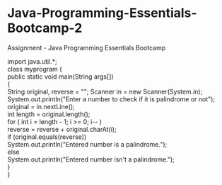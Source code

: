 # Java-Programming-Essentials-Bootcamp-2
Assignment - Java Programming Essentials Bootcamp

import java.util.*;   
class myprogram
{  
public static void main(String args[])  
{  
String original, reverse = ""; 
Scanner in = new Scanner(System.in);   
System.out.println("Enter a number to check if it is palindrome or not");  
original = in.nextLine();   
int length = original.length();   
for ( int i = length - 1; i >= 0; i-- )  
reverse = reverse + original.charAt(i);  
if (original.equals(reverse))  
System.out.println("Entered number is a palindrome.");  
else  
System.out.println("Entered number isn't a palindrome.");   
}  
}  
